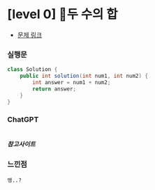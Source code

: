 # [level 0] 두 수의 합

* [문제 링크](https://school.programmers.co.kr/learn/courses/30/lessons/120802)


### 실행문
```java
class Solution {
    public int solution(int num1, int num2) {
        int answer = num1 + num2;
        return answer;
    }
}
```

### ChatGPT
```java
```

##### 참고사이트




### 느낀점
```
엥..?
``` 